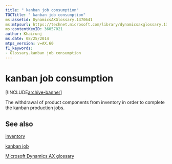 ```yaml
---
title: " kanban job consumption"
TOCTitle: " kanban job consumption"
ms:assetid: DynamicsAXGlossary.1370641
ms:mtpsurl: https://technet.microsoft.com/library/dynamicsaxglossary.1370641(v=AX.60)
ms:contentKeyID: 36057021
author: Khairunj
ms.date: 08/25/2014
mtps_version: v=AX.60
f1_keywords:
- Glossary.kanban job consumption
---
```


# kanban job consumption


[!INCLUDE[archive-banner](includes/archive-banner.md)]

The withdrawal of product components from inventory in order to complete the kanban production jobs.

## See also

[inventory](inventory.md)

[kanban job](kanban-job.md)

[Microsoft Dynamics AX glossary](glossary/microsoft-dynamics-ax-glossary.md)

  


